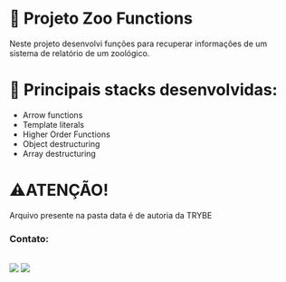 # :elephant: Projeto Zoo Functions

Neste projeto desenvolvi funções para recuperar  informações de um sistema de relatório de um zoológico.

# :pushpin: Principais stacks desenvolvidas: 
- Arrow functions
- Template literals
- Higher Order Functions
- Object destructuring
- Array destructuring

# :warning:ATENÇÃO! 
Arquivo presente na pasta data é de autoria da TRYBE

### Contato: 
<div align=""> <br> <a href = "mailto:contatopolianamarques@gmail.com"><img src="https://img.shields.io/badge/Gmail-D14836?style=for-the-badge&logo=gmail&logoColor=white" target="_blank"></a>
  <a href="https://www.linkedin.com/in/poliana-marques-56b8b118b/" target="_blank"><img src="https://img.shields.io/badge/-LinkedIn-%230077B5?style=for-the-badge&logo=linkedin&logoColor=white" target="_blank"></a> 
</div> 